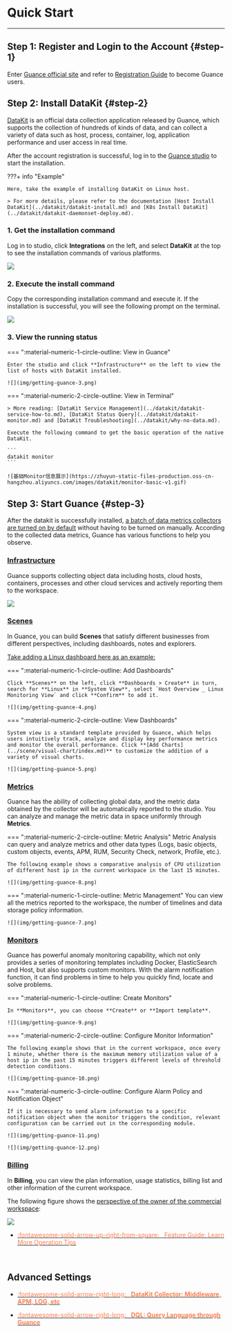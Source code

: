 # Quick Start
---

## Step 1: Register and Login to the Account {#step-1}

Enter [Guance official site](https://en.guance.com/) and refer to [Registration Guide](../billing/commercial-register.md) to become Guance users.

## Step 2: Install DataKit {#step-2}

[DataKit](../datakit/datakit-arch.md) is an official data collection application released by Guance, which supports the collection of hundreds of kinds of data, and can collect a variety of data such as host, process, container, log, application performance and user access in real time.

After the account registration is successful, log in to the [Guance studio](https://auth.guance.com/en/) to start the installation.

???+ info "Example"

    Here, take the example of installing DataKit on Linux host. 
    
    > For more details, please refer to the documentation [Host Install DataKit](../datakit/datakit-install.md) and [K8s Install DataKit](../datakit/datakit-daemonset-deploy.md).

### 1. Get the installation command

Log in to studio, click **Integrations** on the left, and select **DataKit** at the top to see the installation commands of various platforms.

![](img/getting-guance-1.png)

### 2. Execute the install command

Copy the corresponding installation command and execute it. If the installation is successful, you will see the following prompt on the terminal.

![](img/getting-guance-2.png)

### 3. View the running status

<div class="grid" markdown>

=== ":material-numeric-1-circle-outline: View in Guance"

    Enter the studio and click **Infrastructure** on the left to view the list of hosts with DataKit installed.

    ![](img/getting-guance-3.png)

=== ":material-numeric-2-circle-outline: View in Terminal"

    > More reading: [DataKit Service Management](../datakit/datakit-service-how-to.md), [DataKit Status Query](../datakit/datakit-monitor.md) and [DataKit Troubleshooting](../datakit/why-no-data.md).

    Execute the following command to get the basic operation of the native DataKit.

    ```
    datakit monitor
    ```

    ![基础Monitor信息展示](https://zhuyun-static-files-production.oss-cn-hangzhou.aliyuncs.com/images/datakit/monitor-basic-v1.gif) 

</div>

## Step 3: Start Guance {#step-3}

After the datakit is successfully installed, [a batch of data metrics collectors are turned on by default](../datakit/datakit-input-conf.md#default-enabled-inputs) without having to be turned on manually. According to the collected data metrics, Guance has various functions to help you observe.

### [Infrastructure](../infrastructure/index.md)

Guance supports collecting object data including hosts, cloud hosts, containers, processes and other cloud services and actively reporting them to the workspace.

![](img/getting-guance-6.png)

### [Scenes](../scene/index.md)

In Guance, you can build **Scenes** that satisfy different businesses from different perspectives, including dashboards, notes and explorers.

<u>Take adding a Linux dashboard here as an example:</u>

<div class="grid" markdown>

=== ":material-numeric-1-circle-outline: Add Dashboards"

    Click **Scenes** on the left, click **Dashboards > Create** in turn, search for **Linux** in **System View**, select `Host Overview _ Linux Monitoring View` and click **Confirm** to add it.

    ![](img/getting-guance-4.png)

=== ":material-numeric-2-circle-outline: View Dashboards"

    System view is a standard template provided by Guance, which helps users intuitively track, analyze and display key performance metrics and monitor the overall performance. Click **[Add Charts](../scene/visual-chart/index.md)** to customize the addition of a variety of visual charts.

    ![](img/getting-guance-5.png)

</div>


### [Metrics](../metrics/index.md)

Guance has the ability of collecting global data, and the metric data obtained by the collector will be automatically reported to the studio. You can analyze and manage the metric data in space uniformly through **Metrics**.

<div class="grid" markdown>

=== ":material-numeric-2-circle-outline: Metric Analysis"
    Metric Analysis can query and analyze metrics and other data types (Logs, basic objects, custom objects, events, APM, RUM, Security Check, network, Profile, etc.).

    The following example shows a comparative analysis of CPU utilization of different host ip in the current workspace in the last 15 minutes.

    ![](img/getting-guance-8.png)

=== ":material-numeric-1-circle-outline: Metric Management"
    You can view all the metrics reported to the workspace, the number of timelines and data storage policy information.

    ![](img/getting-guance-7.png)


</div>

### [Monitors](../monitoring/index.md)

Guance has powerful anomaly monitoring capability, which not only provides a series of monitoring templates including Docker, ElasticSearch and Host, but also supports custom monitors. With the alarm notification function, it can find problems in time to help you quickly find, locate and solve problems.

<div class="grid" markdown>

=== ":material-numeric-1-circle-outline: Create Monitors"

    In **Monitors**, you can choose **Create** or **Import template**.

    ![](img/getting-guance-9.png)

=== ":material-numeric-2-circle-outline: Configure Monitor Information"

    The following example shows that in the current workspace, once every 1 minute, whether there is the maximum memory utilization value of a host ip in the past 15 minutes triggers different levels of threshold detection conditions.

    ![](img/getting-guance-10.png)

=== ":material-numeric-3-circle-outline: Configure Alarm Policy and Notification Object"

    If it is necessary to send alarm information to a specific notification object when the monitor triggers the condition, relevant configuration can be carried out in the corresponding module.

    ![](img/getting-guance-11.png)

    ![](img/getting-guance-12.png)

</div>

### [Billing](../billing/index.md)

In **Billing**, you can view the plan information, usage statistics, billing list and other information of the current workspace.

The following figure shows the <u>perspective of the owner of the commercial workspace</u>:

![](img/12.billing_1.png)


<div class="grid cards" markdown>

- [<font color="coral"> :fontawesome-solid-arrow-up-right-from-square: &nbsp; Feature Guide: Learn More Operation Tips</font>](./function-details/explorer-search.md)

<br/>

</div>

## Advanced Settings

<div class="grid cards" markdown>

- [<font color="coral"> :fontawesome-solid-arrow-right-long: &nbsp; **DataKit Collector: Middleware, APM, LOG, etc**</font>](../datakit/datakit-input-conf.md)

</div>




<div class="grid cards" markdown>

- [<font color="coral"> :fontawesome-solid-arrow-right-long: &nbsp; **DQL: Query Language through Guance**</font>](../dql/query.md)

</div>

